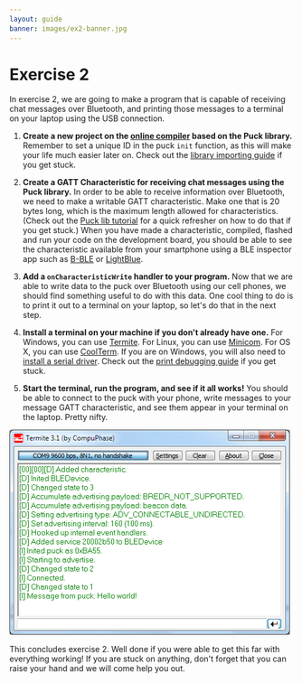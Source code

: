 ```yaml
---
layout: guide
banner: images/ex2-banner.jpg
---
```


# Exercise 2

In exercise 2, we are going to make a program that is capable of receiving chat messages over Bluetooth, and printing those messages to a terminal on your laptop using the USB connection.

1. **Create a new project on the [online compiler](https://developer.mbed.org/compiler) based on the Puck library.**
Remember to set a unique ID in the puck `init` function, as this will make your life much easier later on.
Check out the [library importing guide](guides/mbed-import.html) if you get stuck.

1. **Create a GATT Characteristic for receiving chat messages using the Puck library.**
In order to be able to receive information over Bluetooth, we need to make a writable GATT characteristic.
Make one that is 20 bytes long, which is the maximum length allowed for characteristics.
(Check out the [Puck lib tutorial](http://localhost:4000/guides/pucklib.html) for a quick refresher on how to do that if you get stuck.)
When you have made a characteristic, compiled, flashed and run your code on the development board, you should be able to see the characteristic available from your smartphone using a BLE inspector app such as
[B-BLE](https://play.google.com/store/apps/details?id=com.billy.billylightblue&hl=en) or
[LightBlue](https://itunes.apple.com/en/app/lightblue-bluetooth-low-energy/id557428110).

1. **Add a `onCharacteristicWrite` handler to your program.**
Now that we are able to write data to the puck over Bluetooth using our cell phones, we should find something useful to do with this data.
One cool thing to do is to print it out to a terminal on your laptop, so let's do that in the next step.

1. **Install a terminal on your machine if you don't already have one.**
For Windows, you can use [Termite](http://www.compuphase.com/software/termite-3.1.exe).
For Linux, you can use [Minicom](https://help.ubuntu.com/community/Minicom).
For OS X, you can use [CoolTerm](http://freeware.the-meiers.org/CoolTermMac.zip).
If you are on Windows, you will also need to [install a serial driver](http://developer.mbed.org/handbook/Windows-serial-configuration).
Check out the [print debugging guide](guides/serial.html) if you get stuck.


1. **Start the terminal, run the program, and see if it all works!**
You should be able to connect to the puck with your phone, write messages to your message GATT characteristic, and see them appear in your terminal on the laptop.
Pretty nifty.

![](images/ex2-termite.png)

This concludes exercise 2.
Well done if you were able to get this far with everything working!
If you are stuck on anything, don't forget that you can raise your hand and we will come help you out.
